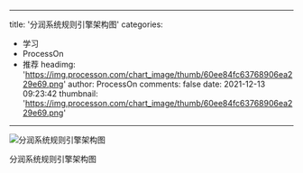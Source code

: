 
---
title: '分润系统规则引擎架构图'
categories: 
 - 学习
 - ProcessOn
 - 推荐
headimg: 'https://img.processon.com/chart_image/thumb/60ee84fc63768906ea229e69.png'
author: ProcessOn
comments: false
date: 2021-12-13 09:23:42
thumbnail: 'https://img.processon.com/chart_image/thumb/60ee84fc63768906ea229e69.png'
---

<div>   
<img class="thumb" alt="分润系统规则引擎架构图" src="https://img.processon.com/chart_image/thumb/60ee84fc63768906ea229e69.png" referrerpolicy="no-referrer">
<p>分润系统规则引擎架构图</p>  
</div>
            